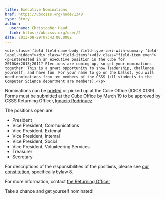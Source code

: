 ```yaml
---
title: Executive Nominations 
href: https://ubccsss.org/node/1340
type: Story
author:
  username: Christopher Head
  link: https://ubccsss.org/user/2
date: 2013-08-29T07:43:00.000Z
---
```



    <div class="field field-name-body field-type-text-with-summary field-label-hidden"><div class="field-items"><div class="field-item even"><p>Interested in an executive position in the Cube for 2010&#x2013;2011? Elections are coming up, so get your nominations together! This is a great opportunity to show leadership, challenge yourself, and have fun! For your name to go on the ballot, you will need nominations from ten members of the CSSS (all students in the Computer Science department are members).</p>
<p>Nominations can be <a href="/files/2010nomination.pdf">printed</a> or picked up at the Cube Office (ICICS X139). Forms must be submitted at the Cube Office by March 19 to be approved by CSSS Returning Officer, <a href="/cdn-cgi/l/email-protection#3451585157405d5b5a4774405c51574156511a5755">Ignacio Rodriquez</a>.</p>
<p>The positions open are:</p>
<ul>
<li>President</li>
<li>Vice President, Communications</li>
<li>Vice President, External</li>
<li>Vice President, Internal</li>
<li>Vice President, Social</li>
<li>Vice President, Volunteering Services</li>
<li>Treasurer</li>
<li>Secretary</li>
</ul>
<p>For descriptions of the responsibilities of the positions, please see <a href="/club/about/constitution">our constitution</a>, specifically bylaw 8.</p>
<p>For more information, contact <a href="/cdn-cgi/l/email-protection#1b7e777e786f727475685b6f737e786e797e35787a">the Returning Officer</a>.</p>
<p>Take a chance and get yourself nominated!</p>
</div></div></div>    <footer>
          </footer>
    